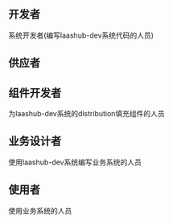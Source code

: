 ## 开发者

系统开发者(编写laashub-dev系统代码的人员)

## 供应者

## 组件开发者

为laashub-dev系统的distribution填充组件的人员

## 业务设计者

使用laashub-dev系统编写业务系统的人员

## 使用者

使用业务系统的人员